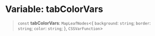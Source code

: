 # Variable: tabColorVars

> `const` **tabColorVars**: `MapLeafNodes`\<\{ `background`: `string`; `border`: `string`; `color`: `string`; \}, `CSSVarFunction`\>
